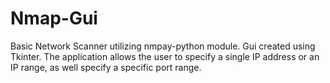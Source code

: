 # Nmap-Gui

Basic Network Scanner utilizing nmpay-python module. Gui created using Tkinter.
The application allows the user to specify a single IP address or an IP range, as well specify a specific port range.
